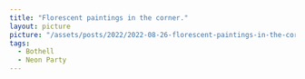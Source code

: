 ```yaml
---
title: "Florescent paintings in the corner."
layout: picture
picture: "/assets/posts/2022/2022-08-26-florescent-paintings-in-the-corner/20220827_055659021_iOS.jpg"
tags:
  - Bothell
  - Neon Party
---
```



